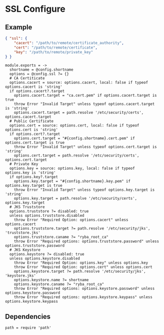 
# SSL Configure

## Example

```json
{ "ssl": {
    "cacert": "/path/to/remote/certificate_authority",
    "cert": "/path/to/remote/certificate",
    "key": "/path/to/remote/private_key"
} }
```

    module.exports = ->
      shortname = @config.shortname
      options = @config.ssl ?= {}
      # CA Certiticate
      options.cacert = source: options.cacert, local: false if typeof options.cacert is 'string'
      if options.cacert?.target
        options.cacert.target = "ca.cert.pem" if options.cacert.target is true
        throw Error "Invalid Target" unless typeof options.cacert.target is 'string'
        options.cacert.target = path.resolve '/etc/security/certs', options.cacert.target
      # Public Certificate
      options.cert = source: options.cert, local: false if typeof options.cert is 'string'
      if options.cert?.target
        options.cert.target = "#{config.shortname}.cert.pem" if options.cert.target is true
        throw Error "Invalid Target" unless typeof options.cert.target is 'string'
        options.cert.target = path.resolve '/etc/security/certs', options.cert.target
      # Private Key
      options.key = source: options.key, local: false if typeof options.key is 'string'
      if options.key?.target
        options.key.target = "#{config.shortname}.key.pem" if options.key.target is true
        throw Error "Invalid Target" unless typeof options.key.target is 'string'
        options.key.target = path.resolve '/etc/security/certs', options.key.target
      # JKS Truststore
      options.truststore ?= disabled: true
      unless options.truststore.disabled
        throw Error "Required Option: options.cacert" unless options.cacert
        options.truststore.target ?= path.resolve '/etc/security/jks', 'truststore.jks'
        options.truststore.caname ?= "ryba_root_ca"
        throw Error "Required options: options.truststore.password" unless options.truststore.password
      # JKS Keystore
      options.keystore ?= disabled: true
      unless options.keystore.disabled
        throw Error "Required Option: options.key" unless options.key
        throw Error "Required Option: options.cert" unless options.cert
        options.keystore.target ?= path.resolve '/etc/security/jks', 'keystore.jks'
        options.keystore.name ?= shortname
        options.keystore.caname ?= "ryba_root_ca"
        throw Error "Required options: options.keystore.password" unless options.keystore.password
        throw Error "Required options: options.keystore.keypass" unless options.keystore.keypass

## Dependencies

    path = require 'path'
